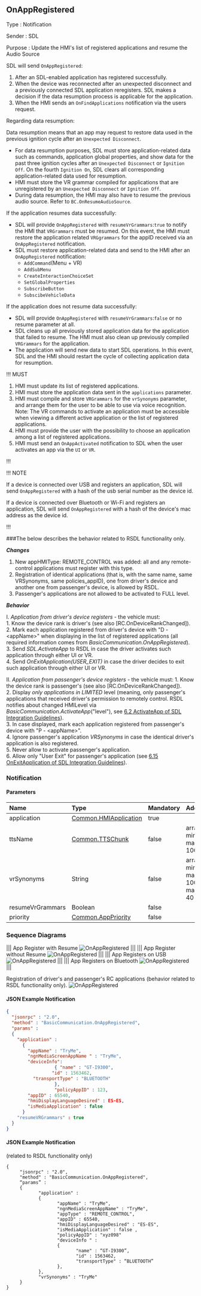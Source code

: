 ## OnAppRegistered

Type
: Notification

Sender
: SDL

Purpose
: Update the HMI's list of registered applications and resume the Audio Source

SDL will send `OnAppRegistered`:

  1. After an SDL-enabled application has registered successfully.
  2. When the device was reconnected after an unexpected disconnect and a previously connected SDL application reregisters. SDL makes a decision if the data resumption process is applicable for the application.
  3. When the HMI sends an `OnFindApplications` notification via the users request.

Regarding data resumption:

Data resumption means that an app may request to restore data used in the previous ignition cycle after an `Unexpected Disconnect`.


  * For data resumption purposes, SDL must store application-related data such as commands, application global properties, and show data for the past three ignition cycles after an `Unexpected Disconnect` or `Ignition Off`. On the fourth  `Ignition On`, SDL clears all corresponding application-related data used for resumption.
  * HMI must store the VR grammar compiled for applications that are unregistered by an `Unexpected Disconnect` or `Ignition Off`.
  * During data resumption, the HMI may also have to resume the previous audio source. Refer to `BC.OnResumeAudioSource`.

If the application resumes data successfully:

  * SDL will provide `OnAppRegistered` with `resumeVrGrammars`:`true` to notify the HMI that `VRGrammars` must be resumed. On this event, the HMI must restore the application related `VRGgrammars` for the appID received via an `OnAppRegistered` notification.
  * SDL must restore application-related data and send to the HMI after an `OnAppRegistered` notification:
    * `AddCommand`(Menu + VR)
    * `AddSubMenu`
    * `CreateInteractionChoiceSet`
    * `SetGlobalProperties`
    * `SubscribeButton`
    * `SubscibeVehicleData`

If the application does not resume data successfully:

  * SDL will provide `OnAppRegistered` with `resumeVrGrammars`:`false` or no resume parameter at all.
  * SDL cleans up all previously stored application data for the application that failed to resume. The HMI must also clean up previously compiled `VRGrammars` for the application.
  * The application will send new data to start SDL operations. In this event, SDL and the HMI should restart the cycle of collecting application data for resumption.

!!! MUST

  1. HMI must update its list of registered applications.
  2. HMI must store the application data sent in the `applications` parameter.
  3. HMI must compile and store `VRGrammars` for the `vrSynonyms` parameter, and arrange them for the user to be able to use via voice recognition. Note: The VR commands to activate an application must be accessible when viewing a different active application or the list of registered applications.
  4. HMI must provide the user with the possibility to choose an application among a list of registered applications.
  5. HMI must send an `OnAppActivated` notification to SDL when the user activates an app via the `UI` or `VR`.

!!!

!!! NOTE

If a device is connected over USB and registers an application, SDL will send `OnAppRegistered` with a hash of the usb serial number as the device id.

If a device is connected over Bluetooth or Wi-Fi and registers an application, SDL will send `OnAppRegistered` with a hash of the device's mac address as the device id.

!!!


###The below describes the behavior related to RSDL functionality only.   

_**Changes**_   
  1.	New appHMIType: REMOTE_CONTROL was added: all and any remote-control applications must register with this type.   
  2.	Registration of identical applications (that is, with the same name, same VRSynonyms, same policies_appID), one from driver's device and another one from passenger's device, is allowed by RSDL.   
  3.	Passenger's applications are not allowed to be activated to FULL level.   
  
_**Behavior**_

I. _Application from driver's device registers_ - the vehicle must:   
     1.	Know the device rank is driver's (see also [RC.OnDeviceRankChanged]).   
     2.	Mark each application registered from driver's device with "D - \<appName>" when displaying in the list of registered applications (all required information comes from _BasicCommunication.OnAppRegistered_).   
     3.	Send _SDL.ActivateApp_ to RSDL in case the driver activates such application through either UI or VR.   
     4.	Send _OnExitApplication(USER_EXIT)_ in case the driver decides to exit such application through either UI or VR.

[RC.OnDevcieRankChanged]: https://github.com/smartdevicelink/sdl_hmi_integration_guidelines/blob/feature/docs/RC/RC.OnDeviceRankChanged/index.md


II. _Application from passenger's device registers_ - the vehicle must:
     1.	Know the device rank is passenger's (see also [RC.OnDeviceRankChanged]).   
     2.	Display _only applications in LIMITED_ level (meaning, only passenger's applications that received driver's permission to remotely control. RSDL notifies about changed HMILevel via _BasicCommunication.ActivateApp_("level"), see [6.2 ActivateApp of SDL Integration Guidelines]).   
     3.	In case displayed, mark each application registered from passenger's device with "P - \<appName>".   
     4.	Ignore passenger's application _VRSynonyms_ in case the identical driver's application is also registered.   
     5.	Never allow to activate passenger's application.   
     6.	Allow only "User Exit" for passenger's application (see [6.15 OnExitApplication of SDL Integration Guidelines]).

[RC.OnDevcieRankChanged]: https://github.com/smartdevicelink/sdl_hmi_integration_guidelines/blob/feature/docs/RC/RC.OnDeviceRankChanged/index.md

[6.2 ActivateApp of SDL Integration Guidelines]: https://app.box.com/s/ohcgjv61cykgkuhycglju6cc4efr0ym3
[6.15 OnExitApplication of SDL Integration Guidelines]: https://app.box.com/s/ohcgjv61cykgkuhycglju6cc4efr0ym3

### Notification

#### Parameters

|Name|Type|Mandatory|Additional|
|:---|:---|:--------|:---------|
|application|[Common.HMIApplication]|true||
|ttsName|[Common.TTSChunk]|false|array: true<br>minsize: 1<br>maxsize: 100|
|vrSynonyms|String|false|array: true<br>minsize: 1<br>maxsize: 100<br>maxlength: 40|
|resumeVrGrammars|Boolean|false||
|priority|[Common.AppPriority]|false||

[Common.HMIApplication]: https://github.com/smartdevicelink/sdl_hmi_integration_guidelines/blob/develop/docs/Common/Structs/index.md#hmiapplication
[Common.TTSChunk]: https://github.com/smartdevicelink/sdl_hmi_integration_guidelines/blob/develop/docs/Common/Structs/index.md#ttschunk
[Common.AppPriority]: https://github.com/smartdevicelink/sdl_hmi_integration_guidelines/blob/develop/docs/Common/Enums/index.md#apppriority

### Sequence Diagrams
|||
App Register with Resume
![OnAppRegistered](./assets/OnAppRegisteredResume.png)
|||
|||
App Register without Resume
![OnAppRegistered](./assets/OnAppRegisteredNoResume.png)
|||
|||
App Registers on USB
![OnAppRegistered](./assets/OnAppRegisteredUSB.png)
|||
|||
App Registers on Bluetooth
![OnAppRegistered](./assets/OnAppRegisteredBT.png)
|||

Registration of driver's and passenger's RC applications (behavior related to RSDL functionality only).
![OnAppRegistered](./assets/Registration%20of%20driver's%20and%20passenger's%20RC%20applications.png)

#### JSON Example Notification
```json
{
  "jsonrpc" : "2.0",
  "method" : "BasicCommunication.OnAppRegistered",
  "params" :
  {
    "application" :
      {
        "appName" : "TryMe",
        "ngnMediaScreenAppName " : "TryMe",
        "deviceInfo":
                  { "name" : "GT-I9300",
                 "id" : 1563462,
          "transportType" : "BLUETOOTH"
                  },
                  "policyAppID" : 123,
        "appID" : 65540,
        "hmiDisplayLanguageDesired" : ES-ES,
        "isMediaApplication" : false
      }
    "resumeVRGrammars" : true
  }
}
```

#### JSON Example Notification
(related to RSDL functionality only)
```
{
     "jsonrpc" : "2.0",
     "method" : "BasicCommunication.OnAppRegistered",
     “params” :
     {
            "application" : 
            {
                   "appName" : "TryMe",
                   "ngnMediaScreenAppName" : "TryMe",
                   "appType" : "REMOTE_CONTROL",
                   "appID" : 65540,
                   "hmiDisplayLanguageDesired" : "ES-ES",
                   "isMediaApplication" : false ,
                   "policyAppID" : "xyz098"
                   "deviceInfo " : 
                   {
                          "name" : “GT-I9300”,
                          "id" : 1563462,
                          "transportType" : “BLUETOOTH”
                   },
            },
            "vrSynonyms" : "TryMe"
     }
}
```
